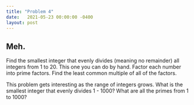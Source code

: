 ```yaml
---
title: "Problem 4"
date:   2021-05-23 00:00:00 -0400
layout: post
---
```

## Meh.
Find the smallest integer that evenly divides (meaning no remainder) all integers from 1 to 20. This one you can do by hand. Factor each number into prime factors. Find the least common multiple of all of the factors.

This problem gets interesting as the range of integers grows. What is the smallest integer that evenly divides 1 - 1000? What are all the primes from 1 to 1000? 